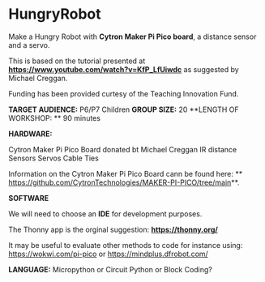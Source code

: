 # HungryRobot
Make a Hungry Robot with **Cytron Maker Pi Pico board**, a distance sensor and a servo.  

This is based on the tutorial presented at **https://www.youtube.com/watch?v=KfP_LfUiwdc** as suggested by Michael Creggan.

Funding has been provided curtesy of the Teaching Innovation Fund.

**TARGET AUDIENCE:**  P6/P7 Children
**GROUP SIZE:** 20
**LENGTH OF WORKSHOP: ** 90 minutes

**HARDWARE:**

Cytron Maker Pi Pico Board donated bt Michael Creggan
IR distance Sensors
Servos
Cable Ties

Information on the Cytron Maker Pi Pico Board cann be found here: ** https://github.com/CytronTechnologies/MAKER-PI-PICO/tree/main**.

**SOFTWARE**

We will need to choose an **IDE** for development purposes.

The Thonny app is the orginal suggestion:  **https://thonny.org/**

It may be useful to evaluate other methods to code for instance using: https://wokwi.com/pi-pico or https://mindplus.dfrobot.com/

**LANGUAGE:**  Micropython or Circuit Python or Block Coding?

